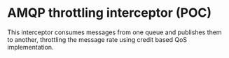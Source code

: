 # AMQP throttling interceptor (POC)

This interceptor consumes messages from one queue and
publishes them to another, throttling the message rate
using credit based QoS implementation.
